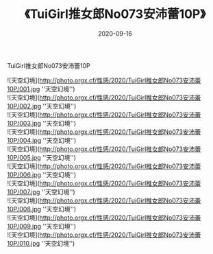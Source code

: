 ﻿---
layout: post
title:  《TuiGirl推女郎No073安沛蕾10P》
date:   2020-09-16
img: http://photo.orgx.cf/性感/2020/TuiGirl推女郎No073安沛蕾10P/000.jpg
tags: [美女, 性感, 泳衣]
---

TuiGirl推女郎No073安沛蕾10P



![天空幻境](http://photo.orgx.cf/性感/2020/TuiGirl推女郎No073安沛蕾10P/001.jpg ''天空幻境'') <br>
![天空幻境](http://photo.orgx.cf/性感/2020/TuiGirl推女郎No073安沛蕾10P/002.jpg ''天空幻境'') <br>
![天空幻境](http://photo.orgx.cf/性感/2020/TuiGirl推女郎No073安沛蕾10P/003.jpg ''天空幻境'') <br>
![天空幻境](http://photo.orgx.cf/性感/2020/TuiGirl推女郎No073安沛蕾10P/004.jpg ''天空幻境'') <br>
![天空幻境](http://photo.orgx.cf/性感/2020/TuiGirl推女郎No073安沛蕾10P/005.jpg ''天空幻境'') <br>
![天空幻境](http://photo.orgx.cf/性感/2020/TuiGirl推女郎No073安沛蕾10P/006.jpg ''天空幻境'') <br>
![天空幻境](http://photo.orgx.cf/性感/2020/TuiGirl推女郎No073安沛蕾10P/007.jpg ''天空幻境'') <br>
![天空幻境](http://photo.orgx.cf/性感/2020/TuiGirl推女郎No073安沛蕾10P/008.jpg ''天空幻境'') <br>
![天空幻境](http://photo.orgx.cf/性感/2020/TuiGirl推女郎No073安沛蕾10P/009.jpg ''天空幻境'') <br>
![天空幻境](http://photo.orgx.cf/性感/2020/TuiGirl推女郎No073安沛蕾10P/010.jpg ''天空幻境'') <br>